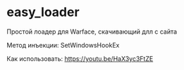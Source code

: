 # easy_loader

Простой лоадер для Warface, скачивающий длл с сайта

Метод инъекции: SetWindowsHookEx

Как использовать: https://youtu.be/HaX3yc3FtZE
